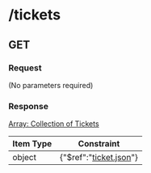 # /tickets

## GET


### Request
(No parameters required)

### Response
[Array: Collection of Tickets](schema/tickets.json)

| Item Type |  Constraint |
|-----------|------------|
| object | {"$ref":"[ticket.json](schema\/ticket.json)"} |         